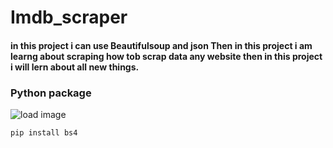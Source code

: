 # Imdb_scraper
 
 <h4>in this project i can use Beautifulsoup and json Then in this project i am learng about scraping how tob scrap data any website then in this project i will lern about all new things.</h4>
 
 <h3>Python package</h3>
 
 <img src="https://encrypted-tbn0.gstatic.com/images?q=tbn:ANd9GcQHYSPZpbkmX6EW2d-F06OZ6xZoVUK6WLQKVw&usqp=CAU" alt="load image">
 
  `pip install bs4`
